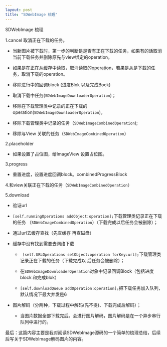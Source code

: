 ```yaml
---
layout: post
title: "SDWebImage 梳理"
---
```

SDWebImage 梳理

1.cancel 取消正在下载的任务。
   * 当新图片被下载时，第一步的判断是是否有正在下载的任务，如果有的话取消当前下载任务并删除原先与view绑定的operation。

   *  如果是在正在从缓存中读取，取消读取的operation，若果是从是下载的任务，取消下载的operation。

   *  移除进行中的回调block (进度Blok 以及完成Bock)

   *  取消下载中任务(```SDWebImageDownloaderOperation```)；

   *  移除在下载管理类中记录的正在下载的operation(```SDWebImageDownloaderOperation```)。

   *  移除下载管理类中记录的任务（```SDWebImageCombinedOperation```);

   * 移除与View 关联的任务（```SDWebImageCombinedOperation```）

 2.placeholder

   * 如果设置了占位图，给ImageView 设置占位图。

3.progress

   * 重置进度，设置进度回调block。combinedProgressBlock

4.和view关联正在下载的任务（```SDWebImageCombinedOperation```）

5.download

   * 验证url
   * ```[self.runningOperations addObject:operation];```下载管理类记录正在下载的任务 （```SDWebImageCombinedOperation```）（下载完成以后任务会被删除）；
   * 通过url去缓存查找（先查缓存 再查磁盘）
   * 缓存中没有找到需要去网络下载

       * ``` [self.URLOperations setObject:operation forKey:url];```下载管理类记录正在下载的任务（下载完成以       后任务会被删除）； 

       * 在```SDWebImageDownloaderOperation```对象中记录回调Block（包括进度block 和完成blok） 
       * ```[self.downloadQueue addOperation:operation];```把下载任务加入队列，默认情况下最大并发是6     

   * 图片解码（分两种，下载过程中解码(先不提)、下载完成后解码）；

      * 当图片数据全部下载完后。会进行图片解码，图片解码是在一个异步串行队列中进行的。 



最后：这篇内容主要是我对阅读SDWebImage源码的一个简单的梳理总结，后续后写关于SDWebImage解码图片的内容。
